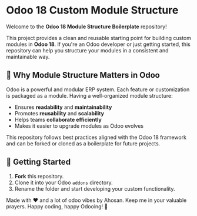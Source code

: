 # Odoo 18 Custom Module Structure

Welcome to the **Odoo 18 Module Structure Boilerplate** repository!

This project provides a clean and reusable starting point for building custom modules in **Odoo 18**. If you're an Odoo developer or just getting started, this repository can help you structure your modules in a consistent and maintainable way.

## 🧩 Why Module Structure Matters in Odoo

Odoo is a powerful and modular ERP system. Each feature or customization is packaged as a module. Having a well-organized module structure:

- Ensures **readability** and **maintainability**
- Promotes **reusability** and **scalability**
- Helps teams **collaborate efficiently**
- Makes it easier to upgrade modules as Odoo evolves

This repository follows best practices aligned with the Odoo 18 framework and can be forked or cloned as a boilerplate for future projects.

## 🚀 Getting Started

1. **Fork** this repository.
2. Clone it into your Odoo `addons` directory.
3. Rename the folder and start developing your custom functionality.

 Made with ❤️ and a lot of odoo vibes by Ahosan.
 Keep me in your valuable prayers.
 Happy coding, happy Odooing! 🚀
